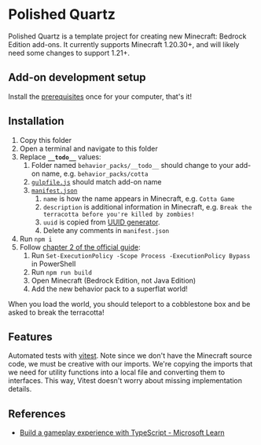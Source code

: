 # Polished Quartz

Polished Quartz is a template project for creating new Minecraft: Bedrock Edition add-ons. It currently supports Minecraft 1.20.30+, and will likely need some changes to support 1.21+.

## Add-on development setup

Install the [prerequisites](https://learn.microsoft.com/en-us/minecraft/creator/documents/scriptinggettingstarted#prerequisites) once for your computer, that's it!

## Installation

1. Copy this folder
1. Open a terminal and navigate to this folder
1. Replace **`__todo__`** values:
   1. Folder named `behavior_packs/__todo__` should change to your add-on name, e.g. `behavior_packs/cotta`
   1. [`gulpfile.js`](./gulpfile.js) should match add-on name
   1. [`manifest.json`](./behavior_packs/__todo__/manifest.json)
      1. `name` is how the name appears in Minecraft, e.g. `Cotta Game`
      1. `description` is additional information in Minecraft, e.g. `Break the terracotta before you're killed by zombies!`
      1. `uuid` is copied from [UUID generator](https://www.uuidgenerator.net/).
      1. Delete any comments in `manifest.json`
1. Run `npm i`
1. Follow [chapter 2 of the official guide](https://learn.microsoft.com/en-us/minecraft/creator/documents/scriptinggettingstarted#chapter-2-lets-test-the-parts-of-our-project):
   1. Run `Set-ExecutionPolicy -Scope Process -ExecutionPolicy Bypass` in PowerShell
   1. Run `npm run build`
   1. Open Minecraft (Bedrock Edition, not Java Edition)
   1. Add the new behavior pack to a superflat world!

When you load the world, you should teleport to a cobblestone box and be asked to break the terracotta!

## Features

Automated tests with [vitest](https://vitest.dev/). Note since we don't have the Minecraft source code, we must be creative with our imports. We're copying the imports that we need for utility functions into a local file and converting them to interfaces. This way, Vitest doesn't worry about missing implementation details.

## References

- [Build a gameplay experience with TypeScript - Microsoft Learn](https://learn.microsoft.com/en-us/minecraft/creator/documents/scriptinggettingstarted)
